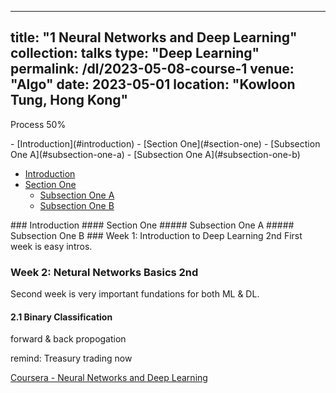 
---
title: "1 Neural Networks and Deep Learning"
collection: talks
type: "Deep Learning"
permalink: /dl/2023-05-08-course-1
venue: "Algo"
date: 2023-05-01
location: "Kowloon Tung, Hong Kong"
---
Process 50%
<link rel="stylesheet" href="menu.css">
- [Introduction](#introduction)
- [Section One](#section-one)
  - [Subsection One A](#subsection-one-a)
  - [Subsection One A](#subsection-one-b)

<div class="sidebar-menu">
  <ul>
    <li><a href="#introduction">Introduction</a></li>
    <li><a href="#section-one">Section One</a>
      <ul>
        <li><a href="#subsection-one-a">Subsection One A</a></li>
        <li><a href="#subsection-one-b">Subsection One B</a></li>
      </ul>
    </li>
  </ul>
</div>
### Introduction
#### Section One
##### Subsection One A
##### Subsection One B
### Week 1: Introduction to Deep Learning 2nd
First week is easy intros.

### Week 2: Netural Networks Basics 2nd
Second week is very important fundations for both ML & DL.
#### 2.1 Binary Classification

forward & back propogation 

remind: Treasury trading now

[Coursera - Neural Networks and Deep Learning](https://www.coursera.org/learn/neural-networks-deep-learning)
